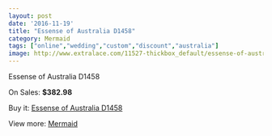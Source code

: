 ```yaml
---
layout: post
date: '2016-11-19'
title: "Essense of Australia D1458"
category: Mermaid
tags: ["online","wedding","custom","discount","australia"]
image: http://www.extralace.com/11527-thickbox_default/essense-of-australia-d1458.jpg
---
```

Essense of Australia D1458

On Sales: **$382.98**
<a href="https://www.extralace.com/mermaid/5425-essense-of-australia-d1458.html"><amp-img layout="responsive" width="600" height="600" src="//www.extralace.com/11527-thickbox_default/essense-of-australia-d1458.jpg" alt="Essense of Australia D1458 0" /></a>
<a href="https://www.extralace.com/mermaid/5425-essense-of-australia-d1458.html"><amp-img layout="responsive" width="600" height="600" src="//www.extralace.com/11528-thickbox_default/essense-of-australia-d1458.jpg" alt="Essense of Australia D1458 1" /></a>

Buy it: [Essense of Australia D1458](https://www.extralace.com/mermaid/5425-essense-of-australia-d1458.html "Essense of Australia D1458")

View more: [Mermaid](https://www.extralace.com/5-mermaid "Mermaid")